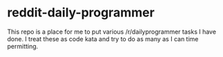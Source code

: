 reddit-daily-programmer
=======================

This repo is a place for me to put various /r/dailyprogrammer tasks I have done. I treat these as code kata and try to do as many as I can time permitting.
